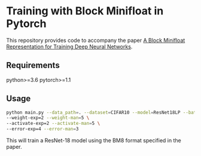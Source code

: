 # Training with Block Minifloat in Pytorch

This repository provides code to accompany the paper [A Block Minifloat Representation for Training Deep Neural Networks](https://openreview.net/forum?id=6zaTwpNSsQ2).


## Requirements
python>=3.6
pytorch>=1.1


## Usage
```bash
python main.py --data_path=. --dataset=CIFAR10 --model=ResNet18LP --batch_size=256 --wd=1e-4 --lr_init=0.1 --epochs=90 \
--weight-exp=2 --weight-man=5 \
--activate-exp=2 --activate-man=5 \
--error-exp=4 --error-man=3
```

This will train a ResNet-18 model using the BM8 format specified in the paper.



